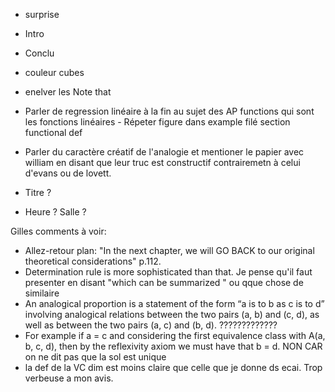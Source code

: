 - surprise
- Intro
- Conclu
- couleur cubes
- enelver les Note that

- Parler de regression linéaire à la fin au sujet des AP functions qui sont les
  fonctions linéaires - Répeter figure dans example filé section functional def
- Parler du caractère créatif de l'analogie et mentioner le papier avec william
  en disant que leur truc est constructif contrairemetn à celui d'evans ou de
  lovett.
- Titre ?
- Heure ? Salle ?


Gilles comments à voir:
- Allez-retour plan: "In the next chapter, we will GO BACK to our original
  theoretical considerations" p.112.
- Determination rule is more sophisticated than that. Je pense qu'il faut
  presenter en disant
  "which can be summarized " ou qque chose de similaire
- An analogical proportion is a statement of the form “a is to b as c is to d”
  involving
  analogical relations between the two pairs (a, b) and (c, d), as well as
  between the two pairs
  (a, c) and (b, d).   ?????????????
- For example if a = c and considering the first equivalence class with A(a, b,
  c, d), then by the reflexivity axiom we must have that b = d.  NON CAR on ne
  dit pas que la sol est unique
- la def de la VC dim est moins claire que celle que je donne ds ecai. Trop
  verbeuse a mon avis.
